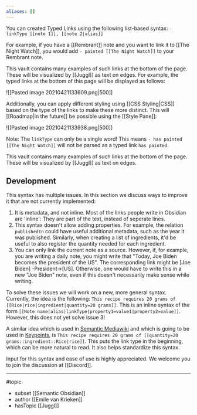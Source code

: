 ```yaml
---
aliases: []
---
```

You can created Typed Links using the following list-based syntax:
`- linkType [[note 1]], [[note 2|alias]]`

For example, if you have a \[\[Rembrant\]\] note and you want to link it to  \[\[The Night Watch\]\], you would add `- painted [[The Night Watch]]` to your Rembrant note. 

This vault contains many examples of such links at the bottom of the page. These will be visualized by [[Juggl]] as text on edges. For example, the typed links at the bottom of this page will be displayed as follows:

![[Pasted image 20210421133609.png|500]]

Additionally, you can apply different styling using [[CSS Styling|CSS]] based on the type of the links to make these more distinct. This will [[Roadmap|in the future]] be possible using the [[Style Pane]]:

![[Pasted image 20210421133938.png|500]]

Note: The `linkType` can only be a single word! This means `- has painted [[The Night Watch]]` will not be parsed as a typed link `has painted`.

This vault contains many examples of such links at the bottom of the page. These will be visualized by [[Juggl]] as text on edges.

## Development
This syntax has multiple issues. In this section we discuss ways to improve it that are not currently implemented:
1. It is metadata, and not inline. Most of the links people write in Obsidian are 'inline': They are part of the text, instead of seperate lines.
2. This syntax doesn't allow adding properties. For example, the relation `publishedIn` could have useful additional metadata, such as the year it was published. Similarly, when creating a list of ingredients, it'd be useful to also register the quantity needed for each ingredient.
3. You can only link the current note as a source. However, if, for example, you are writing a daily note, you might write that "Today, Joe Biden becomes the president of the US". The corresponding link might be \[Joe Biden\] -President->\[US\]. Otherwise, one would have to write this in a new "Joe Biden" note, even if this doesn't necessarily make sense while writing.	

To solve these issues we will work on a new, more general syntax. Currently, the idea is the following: `This recipe requires 20 grams of [[Rice|rice|ingredient|quantity=20 grams]]`. This is an inline syntax of the form `[[Note name|alias|linkType|property1=value1|property2=value]]`. However, this does not yet solve issue 3!

A similar idea which is used in [Semantic Mediawiki](https://www.semantic-mediawiki.org/wiki/Semantic_MediaWiki) and which is going to be used in [Keypoints](https://keypoints.app), is `This recipe requires 20 grams of [[quantity=20 grams::ingredient::Rice|rice]]`. This puts the link type in the beginning, which can be more natural to read. It also helps standardize this syntax.  

Input for this syntax and ease of use is highly appreciated. We welcome you to join the discussion at [[Discord]]. 


--- 
#topic
- subset [[Semantic Obsidian]] 
- author [[Emile van Krieken]]
- hasTopic [[Juggl]]